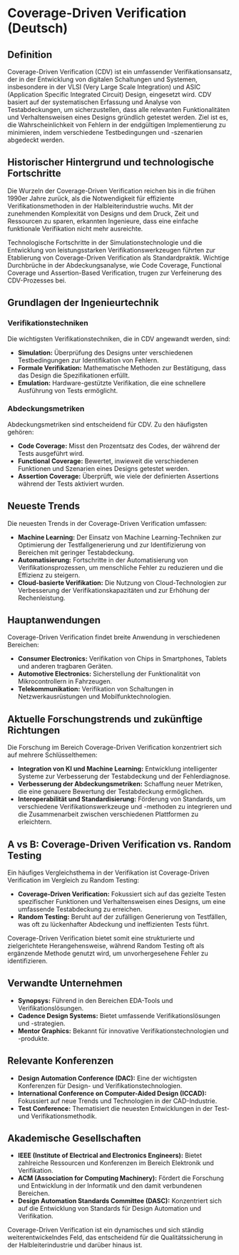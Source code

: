 # Coverage-Driven Verification (Deutsch)

## Definition

Coverage-Driven Verification (CDV) ist ein umfassender Verifikationsansatz, der in der Entwicklung von digitalen Schaltungen und Systemen, insbesondere in der VLSI (Very Large Scale Integration) und ASIC (Application Specific Integrated Circuit) Design, eingesetzt wird. CDV basiert auf der systematischen Erfassung und Analyse von Testabdeckungen, um sicherzustellen, dass alle relevanten Funktionalitäten und Verhaltensweisen eines Designs gründlich getestet werden. Ziel ist es, die Wahrscheinlichkeit von Fehlern in der endgültigen Implementierung zu minimieren, indem verschiedene Testbedingungen und -szenarien abgedeckt werden.

## Historischer Hintergrund und technologische Fortschritte

Die Wurzeln der Coverage-Driven Verification reichen bis in die frühen 1990er Jahre zurück, als die Notwendigkeit für effiziente Verifikationsmethoden in der Halbleiterindustrie wuchs. Mit der zunehmenden Komplexität von Designs und dem Druck, Zeit und Ressourcen zu sparen, erkannten Ingenieure, dass eine einfache funktionale Verifikation nicht mehr ausreichte. 

Technologische Fortschritte in der Simulationstechnologie und die Entwicklung von leistungsstarken Verifikationswerkzeugen führten zur Etablierung von Coverage-Driven Verification als Standardpraktik. Wichtige Durchbrüche in der Abdeckungsanalyse, wie Code Coverage, Functional Coverage und Assertion-Based Verification, trugen zur Verfeinerung des CDV-Prozesses bei.

## Grundlagen der Ingenieurtechnik

### Verifikationstechniken

Die wichtigsten Verifikationstechniken, die in CDV angewandt werden, sind:

- **Simulation:** Überprüfung des Designs unter verschiedenen Testbedingungen zur Identifikation von Fehlern.
- **Formale Verifikation:** Mathematische Methoden zur Bestätigung, dass das Design die Spezifikationen erfüllt.
- **Emulation:** Hardware-gestützte Verifikation, die eine schnellere Ausführung von Tests ermöglicht.

### Abdeckungsmetriken

Abdeckungsmetriken sind entscheidend für CDV. Zu den häufigsten gehören:

- **Code Coverage:** Misst den Prozentsatz des Codes, der während der Tests ausgeführt wird.
- **Functional Coverage:** Bewertet, inwieweit die verschiedenen Funktionen und Szenarien eines Designs getestet werden.
- **Assertion Coverage:** Überprüft, wie viele der definierten Assertions während der Tests aktiviert wurden.

## Neueste Trends

Die neuesten Trends in der Coverage-Driven Verification umfassen:

- **Machine Learning:** Der Einsatz von Machine Learning-Techniken zur Optimierung der Testfallgenerierung und zur Identifizierung von Bereichen mit geringer Testabdeckung.
- **Automatisierung:** Fortschritte in der Automatisierung von Verifikationsprozessen, um menschliche Fehler zu reduzieren und die Effizienz zu steigern.
- **Cloud-basierte Verifikation:** Die Nutzung von Cloud-Technologien zur Verbesserung der Verifikationskapazitäten und zur Erhöhung der Rechenleistung.

## Hauptanwendungen

Coverage-Driven Verification findet breite Anwendung in verschiedenen Bereichen:

- **Consumer Electronics:** Verifikation von Chips in Smartphones, Tablets und anderen tragbaren Geräten.
- **Automotive Electronics:** Sicherstellung der Funktionalität von Mikrocontrollern in Fahrzeugen.
- **Telekommunikation:** Verifikation von Schaltungen in Netzwerkausrüstungen und Mobilfunktechnologien.

## Aktuelle Forschungstrends und zukünftige Richtungen

Die Forschung im Bereich Coverage-Driven Verification konzentriert sich auf mehrere Schlüsselthemen:

- **Integration von KI und Machine Learning:** Entwicklung intelligenter Systeme zur Verbesserung der Testabdeckung und der Fehlerdiagnose.
- **Verbesserung der Abdeckungsmetriken:** Schaffung neuer Metriken, die eine genauere Bewertung der Testabdeckung ermöglichen.
- **Interoperabilität und Standardisierung:** Förderung von Standards, um verschiedene Verifikationswerkzeuge und -methoden zu integrieren und die Zusammenarbeit zwischen verschiedenen Plattformen zu erleichtern.

## A vs B: Coverage-Driven Verification vs. Random Testing

Ein häufiges Vergleichsthema in der Verifikation ist Coverage-Driven Verification im Vergleich zu Random Testing:

- **Coverage-Driven Verification:** Fokussiert sich auf das gezielte Testen spezifischer Funktionen und Verhaltensweisen eines Designs, um eine umfassende Testabdeckung zu erreichen.
- **Random Testing:** Beruht auf der zufälligen Generierung von Testfällen, was oft zu lückenhafter Abdeckung und ineffizienten Tests führt.

Coverage-Driven Verification bietet somit eine strukturierte und zielgerichtete Herangehensweise, während Random Testing oft als ergänzende Methode genutzt wird, um unvorhergesehene Fehler zu identifizieren.

## Verwandte Unternehmen

- **Synopsys:** Führend in den Bereichen EDA-Tools und Verifikationslösungen.
- **Cadence Design Systems:** Bietet umfassende Verifikationslösungen und -strategien.
- **Mentor Graphics:** Bekannt für innovative Verifikationstechnologien und -produkte.

## Relevante Konferenzen

- **Design Automation Conference (DAC):** Eine der wichtigsten Konferenzen für Design- und Verifikationstechnologien.
- **International Conference on Computer-Aided Design (ICCAD):** Fokussiert auf neue Trends und Technologien in der CAD-Industrie.
- **Test Conference:** Thematisiert die neuesten Entwicklungen in der Test- und Verifikationsmethodik.

## Akademische Gesellschaften

- **IEEE (Institute of Electrical and Electronics Engineers):** Bietet zahlreiche Ressourcen und Konferenzen im Bereich Elektronik und Verifikation.
- **ACM (Association for Computing Machinery):** Fördert die Forschung und Entwicklung in der Informatik und den damit verbundenen Bereichen.
- **Design Automation Standards Committee (DASC):** Konzentriert sich auf die Entwicklung von Standards für Design Automation und Verifikation. 

Coverage-Driven Verification ist ein dynamisches und sich ständig weiterentwickelndes Feld, das entscheidend für die Qualitätssicherung in der Halbleiterindustrie und darüber hinaus ist.